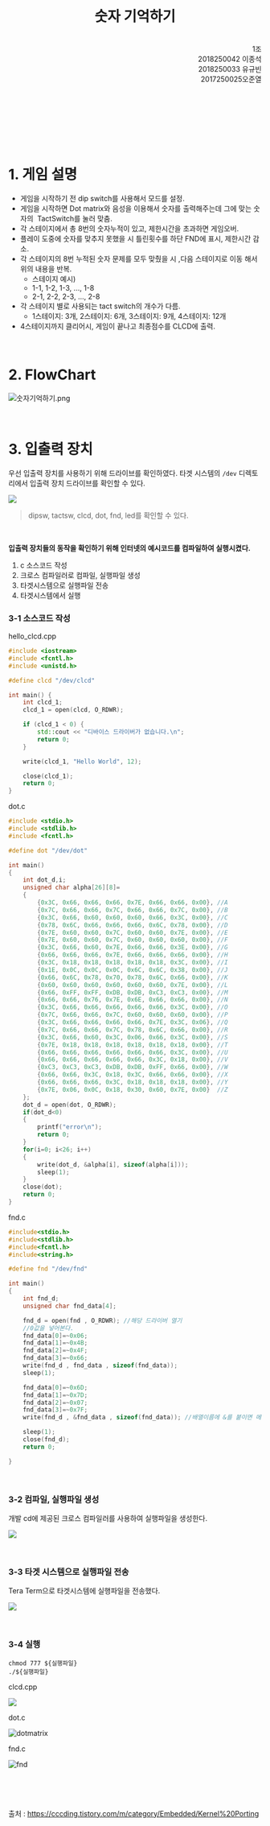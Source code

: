 
<h1 style="text-align: center"> 숫자 기억하기</h1>

<br/>
<div style="text-align: right"> 1조 </div>
<div style="text-align: right"> 2018250042 이종석 </div>
<div style="text-align: right"> 2018250033 유규빈 </div>
<div style="text-align: right"> 2017250025오준열 </div>

<br/>
<br/>
<br/>
<br/>
<br/><br/><br/>

# 1. 게임 설명

- 게임을 시작하기 전 dip switch를 사용해서 모드를 설정.
- 게임을 시작하면 Dot matrix와 음성을 이용해서 숫자를 출력해주는데 그에 맞는 숫자의  TactSwitch를 눌러 맞춤.
- 각 스테이지에서 총 8번의 숫자누적이 있고, 제한시간을 초과하면 게임오버.
- 플레이 도중에 숫자를 맞추지 못했을 시 틀린횟수를 하단 FND에 표시, 제한시간 감소.
- 각 스테이지의 8번 누적된 숫자 문제를 모두 맞췄을 시 ,다음 스테이지로 이동 해서 위의 내용을 반복.
	- 스테이지 예시) 
	- 1-1, 1-2, 1-3, ..., 1-8
	- 2-1, 2-2, 2-3, ..., 2-8
- 각 스테이지 별로 사용되는 tact switch의 개수가 다름. 
	- 1스테이지: 3개, 2스테이지: 6개, 3스테이지: 9개, 4스테이지: 12개
- 4스테이지까지 클리어시, 게임이 끝나고 최종점수를 CLCD에 출력.

</br>

# 2. FlowChart

![숫자기억하기.png](imgs/숫자기억하기.png)

</br>

# 3. 입출력 장치

우선 입출력 장치를 사용하기 위해 드라이브를 확인하였다. 
타겟 시스템의 `/dev` 디렉토리에서 입출력 장치 드라이브를 확인할 수 있다.

![](imgs/타겟시스템_dev드라이버.png)
> dipsw, tactsw, clcd, dot, fnd, led를 확인할 수 있다.

</br>

**입출력 장치들의 동작을 확인하기 위해 인터넷의 예시코드를 컴파일하여 실행시켰다.**
1. c 소스코드 작성
2. 크로스 컴파일러로 컴파일, 실행파일 생성
3. 타겟시스템으로 실행파일 전송
4. 타겟시스템에서 실행

### 3-1 소스코드 작성

hello_clcd.cpp
```cpp
#include <iostream>
#include <fcntl.h>
#include <unistd.h>

#define clcd "/dev/clcd"

int main() {
    int clcd_1;
    clcd_1 = open(clcd, O_RDWR); 

    if (clcd_1 < 0) {
        std::cout << "디바이스 드라이버가 없습니다.\n";
        return 0;
    }

    write(clcd_1, "Hello World", 12);

    close(clcd_1);
    return 0;
}
```

dot.c
```c
#include <stdio.h>
#include <stdlib.h>
#include <fcntl.h>

#define dot "/dev/dot"

int main()
{
	int dot_d,i;
	unsigned char alpha[26][8]=
	{
		{0x3C, 0x66, 0x66, 0x66, 0x7E, 0x66, 0x66, 0x00}, //A
		{0x7C, 0x66, 0x66, 0x7C, 0x66, 0x66, 0x7C, 0x00}, //B
		{0x3C, 0x66, 0x60, 0x60, 0x60, 0x66, 0x3C, 0x00}, //C
		{0x78, 0x6C, 0x66, 0x66, 0x66, 0x6C, 0x78, 0x00}, //D
		{0x7E, 0x60, 0x60, 0x7C, 0x60, 0x60, 0x7E, 0x00}, //E
		{0x7E, 0x60, 0x60, 0x7C, 0x60, 0x60, 0x60, 0x00}, //F
		{0x3C, 0x66, 0x60, 0x7E, 0x66, 0x66, 0x3E, 0x00}, //G
		{0x66, 0x66, 0x66, 0x7E, 0x66, 0x66, 0x66, 0x00}, //H
		{0x3C, 0x18, 0x18, 0x18, 0x18, 0x18, 0x3C, 0x00}, //I
		{0x1E, 0x0C, 0x0C, 0x0C, 0x6C, 0x6C, 0x38, 0x00}, //J
		{0x66, 0x6C, 0x78, 0x70, 0x78, 0x6C, 0x66, 0x00}, //K
		{0x60, 0x60, 0x60, 0x60, 0x60, 0x60, 0x7E, 0x00}, //L
		{0x66, 0xFF, 0xFF, 0xDB, 0xDB, 0xC3, 0xC3, 0x00}, //M
		{0x66, 0x66, 0x76, 0x7E, 0x6E, 0x66, 0x66, 0x00}, //N
		{0x3C, 0x66, 0x66, 0x66, 0x66, 0x66, 0x3C, 0x00}, //O
		{0x7C, 0x66, 0x66, 0x7C, 0x60, 0x60, 0x60, 0x00}, //P
		{0x3C, 0x66, 0x66, 0x66, 0x66, 0x7E, 0x3C, 0x06}, //Q
		{0x7C, 0x66, 0x66, 0x7C, 0x78, 0x6C, 0x66, 0x00}, //R
		{0x3C, 0x66, 0x60, 0x3C, 0x06, 0x66, 0x3C, 0x00}, //S
		{0x7E, 0x18, 0x18, 0x18, 0x18, 0x18, 0x18, 0x00}, //T
		{0x66, 0x66, 0x66, 0x66, 0x66, 0x66, 0x3C, 0x00}, //U
		{0x66, 0x66, 0x66, 0x66, 0x66, 0x3C, 0x18, 0x00}, //V
		{0xC3, 0xC3, 0xC3, 0xDB, 0xDB, 0xFF, 0x66, 0x00}, //W
		{0x66, 0x66, 0x3C, 0x18, 0x3C, 0x66, 0x66, 0x00}, //X
		{0x66, 0x66, 0x66, 0x3C, 0x18, 0x18, 0x18, 0x00}, //Y
		{0x7E, 0x06, 0x0C, 0x18, 0x30, 0x60, 0x7E, 0x00}  //Z
	};
	dot_d = open(dot, O_RDWR);
	if(dot_d<0)
	{
		printf("error\n");
		return 0;
	}
	for(i=0; i<26; i++)
	{
		write(dot_d, &alpha[i], sizeof(alpha[i]));
		sleep(1);
	}
	close(dot);
	return 0;
}
```

fnd.c
```c
#include<stdio.h>
#include<stdlib.h>
#include<fcntl.h>
#include<string.h>

#define fnd "/dev/fnd"

int main()
{
	int fnd_d;
	unsigned char fnd_data[4];

	fnd_d = open(fnd , O_RDWR); //해당 드라이버 열기
	//0값을 넣어본다.
	fnd_data[0]=~0x06;
	fnd_data[1]=~0x4B;
	fnd_data[2]=~0x4F;
	fnd_data[3]=~0x66;
	write(fnd_d , fnd_data , sizeof(fnd_data));
	sleep(1);

	fnd_data[0]=~0x6D;
	fnd_data[1]=~0x7D;
	fnd_data[2]=~0x07;
	fnd_data[3]=~0x7F;
	write(fnd_d , &fnd_data , sizeof(fnd_data)); //배열이름에 &를 붙이면 메모리가 충돌나는 것을 방지 시킨다.

	sleep(1);
	close(fnd_d);
	return 0;

}
```


</br>

### 3-2 컴파일, 실행파일 생성
개발 cd에 제공된 크로스 컴파일러를 사용하여 실행파일을 생성한다.

![](imgs/실행파일생성.PNG)

</br>

### 3-3 타겟 시스템으로 실행파일 전송
Tera Term으로 타겟시스템에 실행파일을 전송했다.

![](imgs/zmodem사용.png)

</br>

### 3-4 실행
```
chmod 777 ${실행파일}
./${실행파일}
```

clcd.cpp

![](imgs/clcd시험작동.jpg)


dot.c

![dotmatrix](https://github.com/leejongseok1/number_memory1/assets/79849878/feef0773-ce18-4d7a-b957-9c6af1c26fde)


fnd.c

![fnd](https://github.com/leejongseok1/number_memory1/assets/79849878/085c5268-951b-4fbc-8855-1c791312dccb)


</br>
</br>
</br>

출처 : https://cccding.tistory.com/m/category/Embedded/Kernel%20Porting
